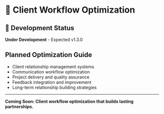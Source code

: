 # 💼 Client Workflow Optimization

## 🚧 Development Status
**Under Development** - Expected v1.3.0

## Planned Optimization Guide
- Client relationship management systems
- Communication workflow optimization
- Project delivery and quality assurance
- Feedback integration and improvement
- Long-term relationship building strategies

---
**Coming Soon: Client workflow optimization that builds lasting partnerships.**
